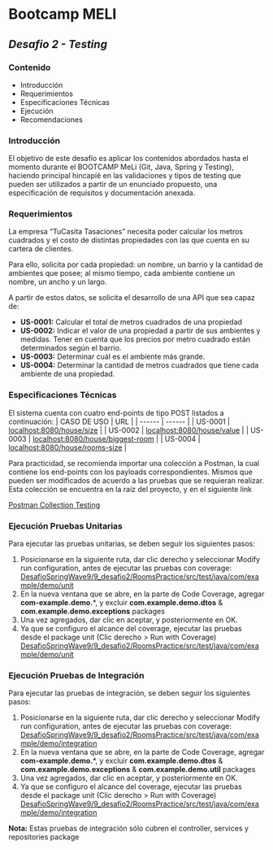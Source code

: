 # Bootcamp MELI
## _Desafio 2 - Testing_

### Contenido
* Introducción
* Requerimientos
* Especificaciones Técnicas
* Ejecución
* Recomendaciones


### Introducción
El objetivo de este desafío es aplicar los contenidos abordados hasta el momento durante el BOOTCAMP MeLi (Git, Java, Spring y Testing), haciendo principal hincapié en las validaciones y tipos de testing que pueden ser utilizados a partir de un enunciado propuesto, una especificación de requisitos y documentación anexada.


### Requerimientos
La empresa “TuCasita Tasaciones” necesita poder calcular los metros cuadrados y el costo de distintas propiedades con las que cuenta en su cartera de clientes.

Para ello, solicita por cada propiedad: un nombre, un barrio y la cantidad de ambientes que posee; al mismo tiempo, cada ambiente contiene un nombre, un ancho y un largo.

A partir de estos datos, se solicita el desarrollo de una API que sea capaz de:

- **US-0001:** Calcular el total de metros cuadrados de una propiedad
- **US-0002:** Indicar el valor de una propiedad a partir de sus ambientes y medidas. Tener en cuenta que los precios por metro cuadrado están determinados según el barrio.
- **US-0003:** Determinar cuál es el ambiente más grande.
- **US-0004:** Determinar la cantidad de metros cuadrados que tiene cada ambiente de una propiedad.

### Especificaciones Técnicas
El sistema cuenta con cuatro end-points de tipo POST listados a continuación:
| CASO DE USO | URL |
| ------ | ------ |
| US-0001 | [localhost:8080/house/size][PlDb] |
| US-0002 | [localhost:8080/house/value][PlGh] |
| US-0003 | [localhost:8080/house/biggest-room][PlGd] |
| US-0004 | [localhost:8080/house/rooms-size][PlOd] |

Para practicidad, se recomienda importar una colección a Postman, la cual contiene los end-points con los payloads correspondientes. Mismos que pueden ser modificados de acuerdo a las pruebas que se requieran realizar. Esta colección se encuentra en la raíz del proyecto, y en el siguiente link

[Postman Collection Testing](https://www.getpostman.com/collections/48c01cd0bd2b9ce6fcb2)

### Ejecución Pruebas Unitarias
Para ejecutar las pruebas unitarias, se deben seguir los siguientes pasos:

1. Posicionarse en la siguiente ruta, dar clic derecho y seleccionar Modify run configuration, antes de ejecutar las pruebas con coverage:
    [DesafioSpringWave9/9_desafio2/RoomsPractice/src/test/java/com/example/demo/unit][PlDb]
2. En la nueva ventana que se abre, en la parte de Code Coverage, agregar **com-example.demo.***, y excluir **com.example.demo.dtos** & **com.example.demo.exceptions** packages
3. Una vez agregados, dar clic en aceptar, y posteriormente en OK.
4. Ya que se configuro el alcance del coverage, ejecutar las pruebas desde el package unit (Clic derecho > Run with Coverage)
    [DesafioSpringWave9/9_desafio2/RoomsPractice/src/test/java/com/example/demo/unit][PlDb]


### Ejecución Pruebas de Integración
Para ejecutar las pruebas de integración, se deben seguir los siguientes pasos:

1. Posicionarse en la siguiente ruta, dar clic derecho y seleccionar Modify run configuration, antes de ejecutar las pruebas con coverage:
    [DesafioSpringWave9/9_desafio2/RoomsPractice/src/test/java/com/example/demo/integration][PlDb]
2. En la nueva ventana que se abre, en la parte de Code Coverage, agregar **com-example.demo.***, y excluir **com.example.demo.dtos** & **com.example.demo.exceptions** & **com.example.demo.util** packages
3. Una vez agregados, dar clic en aceptar, y posteriormente en OK.
4. Ya que se configuro el alcance del coverage, ejecutar las pruebas desde el package unit (Clic derecho > Run with Coverage)
    [DesafioSpringWave9/9_desafio2/RoomsPractice/src/test/java/com/example/demo/integration][PlDb]

**Nota:** Estas pruebas de integración sólo cubren el controller, services y repositories package

   [dill]: <https://github.com/joemccann/dillinger>
   [git-repo-url]: <https://github.com/joemccann/dillinger.git>
   [john gruber]: <http://daringfireball.net>
   [df1]: <http://daringfireball.net/projects/markdown/>
   [markdown-it]: <https://github.com/markdown-it/markdown-it>
   [Ace Editor]: <http://ace.ajax.org>
   [node.js]: <http://nodejs.org>
   [Twitter Bootstrap]: <http://twitter.github.com/bootstrap/>
   [jQuery]: <http://jquery.com>
   [@tjholowaychuk]: <http://twitter.com/tjholowaychuk>
   [express]: <http://expressjs.com>
   [AngularJS]: <http://angularjs.org>
   [Gulp]: <http://gulpjs.com>

   [PlDb]: <https://github.com/joemccann/dillinger/tree/master/plugins/dropbox/README.md>
   [PlGh]: <https://github.com/joemccann/dillinger/tree/master/plugins/github/README.md>
   [PlGd]: <https://github.com/joemccann/dillinger/tree/master/plugins/googledrive/README.md>
   [PlOd]: <https://github.com/joemccann/dillinger/tree/master/plugins/onedrive/README.md>
   [PlMe]: <https://github.com/joemccann/dillinger/tree/master/plugins/medium/README.md>
   [PlGa]: <https://github.com/RahulHP/dillinger/blob/master/plugins/googleanalytics/README.md>
